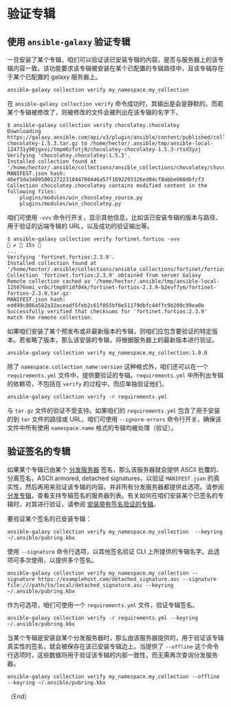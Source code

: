 # 验证专辑

## 使用 `ansible-galaxy` 验证专辑


一旦安装了某个专辑，咱们可以验证该已安装专辑的内容，是否与服务器上的该专辑内容一致。该功能要求该专辑被安装在某个已配置的专辑路径中，且该专辑存在于某个已配置的 galaxy 服务器上。


```console
ansible-galaxy collection verify my_namespace.my_collection
```


在 `ansible-galaxy collection verify` 命令成功时，其输出是会是静默的。而若某个专辑被修改了，则被修改的文件会被列出在该专辑的名字下。


```console
$ ansible-galaxy collection verify chocolatey.chocolatey
Downloading https://galaxy.ansible.com/api/v3/plugin/ansible/content/published/collections/artifacts/chocolatey-chocolatey-1.5.3.tar.gz to /home/hector/.ansible/tmp/ansible-local-124731y90jgxvi/tmpm6zfutj9/chocolatey-chocolatey-1.5.3-rtsd3yzj
Verifying 'chocolatey.chocolatey:1.5.3'.
Installed collection found at '/home/hector/.ansible/collections/ansible_collections/chocolatey/chocolatey'
MANIFEST.json hash: 46ef5da34095001272231044708446a57f1692293326ed04cf8abbe060dbfcf3
Collection chocolatey.chocolatey contains modified content in the following files:
    plugins/modules/win_chocolatey_source.py
    plugins/modules/win_chocolatey.py
```

咱们可使用 `-vvv` 命令行开关，显示其他信息，比如该已安装专辑的版本与路径、用于验证的远端专辑的 URL，以及成功的验证输出等。


```console
$ ansible-galaxy collection verify fortinet.fortios -vvv                     ✔  15s 
...
Verifying 'fortinet.fortios:2.3.9'.
Installed collection found at '/home/hector/.ansible/collections/ansible_collections/fortinet/fortios'
Collection 'fortinet.fortios:2.3.9' obtained from server Galaxy
Remote collection cached as '/home/hector/.ansible/tmp/ansible-local-125076nmi_vr0c/tmp0t1df04k/fortinet-fortios-2.3.9-b2evf7ym/fortinet-fortios-2.3.9.tar.gz'
MANIFEST.json hash: edd99c086a582a32aceadf5feb2c61f055bf6e51179dbfc44ffc9b209c99ea0b
Successfully verified that checksums for 'fortinet.fortios:2.3.9' match the remote collection.
```

如果咱们安装了某个预发布或非最新版本的专辑，则咱们应包含要验证的特定版本。若省略了版本，那么该安装的专辑，将根据服务器上的最新版本进行验证。

```console
ansible-galaxy collection verify my_namespace.my_collection:1.0.0
```

除了 `namespace.collection_name:version` 这种格式外，咱们还可以在一个 `requirements.yml` 文件中，提供要验证的专辑。`requirements.yml` 中所列出专辑的依赖项，不包括在 `verify` 的过程中，而应单独验证他们。


```console
ansible-galaxy collection verify -r requirements.yml
```

与 `tar.gz` 文件的验证不受支持。如果咱们的 `requirements.yml` 包含了用于安装的到 `tar` 文件的路径或 URL，咱们可使用 `--ignore-errors` 命令行开关，确保该文件中所有使用 `namespace.name` 格式的专辑均被处理（验证）。


## 验证签名的专辑


如果某个专辑已由某个 [分发服务器](https://docs.ansible.com/ansible/latest/reference_appendices/glossary.html#term-Distribution-server) 签名，那么该服务器就会提供 ASCII 批覆的、分离签名，ASCII armored, detached signatures，以验证 `MANIFEST.json` 的真实性，然后再用来验证该专辑的内容。并非所有分发服务器都提供此选项。请参阅 [分发专辑](https://docs.ansible.com/ansible/latest/dev_guide/developing_collections_distributing.html#distributing-collections)，查看支持专辑签名的服务器列表。有关如何在咱们安装某个已签名的专辑时，对其进行验证，请参阅 [安装带有签名验证的专辑](installation.md#安装有签名验证的专辑)。

要验证某个签名的已安装专辑：

```console
ansible-galaxy collection verify my_namespace.my_collection  --keyring ~/.ansible/pubring.kbx
```

使用 `--signature` 命令行选项，以其他签名验证 CLI 上所提供的专辑名字。此选项可多次使用，以提供多个签名。


```console
ansible-galaxy collection verify my_namespace.my_collection --signature https://examplehost.com/detached_signature.asc --signature file:///path/to/local/detached_signature.asc --keyring ~/.ansible/pubring.kbx
```

作为可选项，咱们可使用一个 `requirements.yml` 文件，验证专辑签名。


```console
ansible-galaxy collection verify -r requirements.yml --keyring ~/.ansible/pubring.kbx
```

当某个专辑是安装自某个分发服务器时，那么由该服务器提供的，用于验证该专辑真实性的签名，就会被保存在该已安装专辑边上。当提供了 `--offline` 这个命令行选项时，这些数据将用于验证该专辑的内部一致性，而无需再次查询分发服务器。


```console
ansible-galaxy collection verify my_namespace.my_collection --offline --keyring ~/.ansible/pubring.kbx
```


（End）



